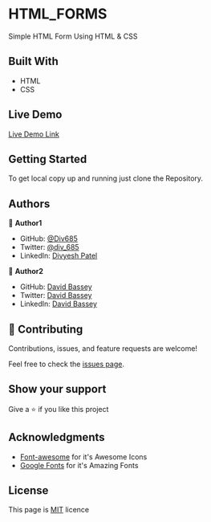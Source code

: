 # HTML_FORMS

Simple HTML Form Using HTML & CSS

## Built With

- HTML
- CSS

## Live Demo

[Live Demo Link]()

## Getting Started

To get local copy up and running just clone the Repository.

## Authors

:bust_in_silhouette: **Author1**

- GitHub: [@Div685](https://github.com/Div685)
- Twitter: [@div_685](https://twitter.com/div_685)
- LinkedIn: [Divyesh Patel](https://www.linkedin.com/in/divyesh-patel-2a15a6107)

:bust_in_silhouette: **Author2**

- GitHub: [David Bassey](https://github.com/davidosky007)
- Twitter: [David Bassey](https://twitter.com/Davidosky2)
- LinkedIn: [David Bassey](https://www.linkedin.com/in/david-bassey-2b9671199/)

## :handshake: Contributing

Contributions, issues, and feature requests are welcome!

Feel free to check the [issues page]().

## Show your support

Give a :star: if you like this project

## Acknowledgments

- [Font-awesome](https://fontawesome.com/) for it's Awesome Icons
- [Google Fonts](https://fonts.google.com/) for it's Amazing Fonts

## License

This page is [MIT](https://github.com/davidosky007) licence
